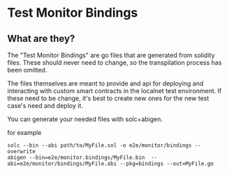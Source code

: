 # Test Monitor Bindings

## What are they?

The "Test Monitor Bindings" are go files that are generated from solidity files.
These should never need to change, so the transpilation process has been 
omitted.  

The files themselves are meant to provide and api for deploying and interacting
with custom smart contracts in the localnet test environment.  If these need to
be change, it's best to create new ones for the new test case's need and deploy
it.

You can generate your needed files with solc+abigen.

for example

```shell
solc --bin --abi path/to/MyFile.sol -o e2e/monitor/bindings --overwrite
abigen --bin=e2e/monitor.bindings/MyFile.bin  --abi=e2e/monitor/bindings/MyFile.abi --pkg=bindings --out=MyFile.go
```
